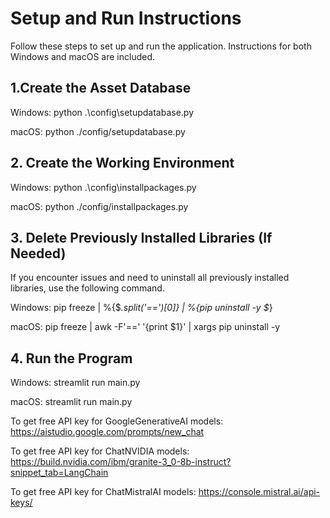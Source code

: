 # Setup and Run Instructions

Follow these steps to set up and run the application. Instructions for both Windows and macOS are included.

## 1.Create the Asset Database

Windows:
python .\config\setupdatabase.py

macOS:
python ./config/setupdatabase.py

## 2. Create the Working Environment

Windows:
python .\config\installpackages.py

macOS:
python ./config/installpackages.py

## 3. Delete Previously Installed Libraries (If Needed)
If you encounter issues and need to uninstall all previously installed libraries, use the following command.

Windows:
pip freeze | %{$_.split('==')[0]} | %{pip uninstall -y $_}

macOS:
pip freeze | awk -F'==' '{print $1}' | xargs pip uninstall -y

## 4. Run the Program

Windows:
streamlit run main.py

macOS:
streamlit run main.py






To get free API key for GoogleGenerativeAI models:
https://aistudio.google.com/prompts/new_chat

To get free API key for ChatNVIDIA models:
https://build.nvidia.com/ibm/granite-3_0-8b-instruct?snippet_tab=LangChain

To get free API key for ChatMistralAI models:
https://console.mistral.ai/api-keys/
